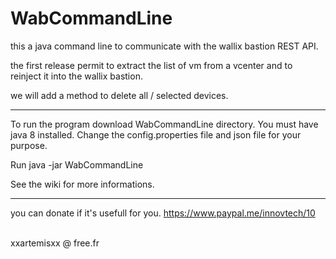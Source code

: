 # WabCommandLine
this a java command line to communicate with the wallix bastion REST API.

the first release permit to extract the list of vm from a vcenter and to reinject it into the wallix bastion.

we will add a method to delete all / selected devices.

____________________________________________________________

To run the program download WabCommandLine directory.
You must have java 8 installed.
Change the config.properties file and json file for your purpose.

Run java -jar WabCommandLine

See the wiki for more informations.
_____________________________________________________________


you can donate if it's usefull for you.
https://www.paypal.me/innovtech/10

<br>
xxartemisxx @ free.fr
